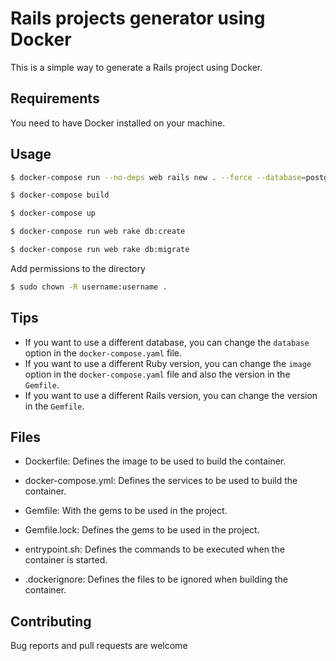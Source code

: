 # Rails projects generator using Docker

This is a simple way to generate a Rails project using Docker.

## Requirements

You need to have Docker installed on your machine.

## Usage

```bash
$ docker-compose run --no-deps web rails new . --force --database=postgresql
```

```bash
$ docker-compose build
```

```bash
$ docker-compose up
```

```bash
$ docker-compose run web rake db:create
```

```bash
$ docker-compose run web rake db:migrate
```

Add permissions to the directory
```bash
$ sudo chown -R username:username .
```

## Tips

* If you want to use a different database, you can change the `database` option in the `docker-compose.yaml` file.
* If you want to use a different Ruby version, you can change the `image` option in the `docker-compose.yaml` file and also the version in the `Gemfile`.
* If you want to use a different Rails version, you can change the version in the `Gemfile`.

## Files

* Dockerfile: Defines the image to be used to build the container.

* docker-compose.yml: Defines the services to be used to build the container.

* Gemfile: With the gems to be used in the project.

* Gemfile.lock: Defines the gems to be used in the project.

* entrypoint.sh: Defines the commands to be executed when the container is started.

* .dockerignore: Defines the files to be ignored when building the container.

## Contributing

Bug reports and pull requests are welcome
